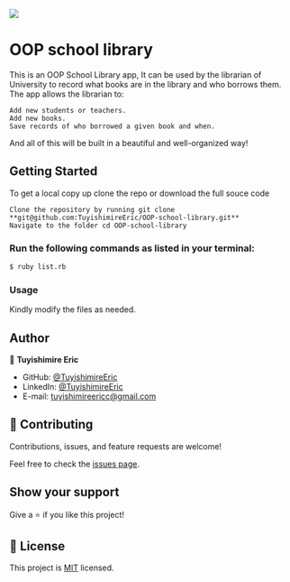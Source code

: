 ![](https://img.shields.io/badge/Microverse-blueviolet)

# OOP school library

This is an OOP School Library app, It can be used by the librarian of University to record what books are in the library and who borrows them. The app allows the librarian to:

    Add new students or teachers.
    Add new books.
    Save records of who borrowed a given book and when.

And all of this will be built in a beautiful and well-organized way!

## Getting Started

To get a local copy up clone the repo or download the full souce code

    Clone the repository by running git clone **git@github.com:TuyishimireEric/OOP-school-library.git**
    Navigate to the folder cd OOP-school-library


### Run the following commands as listed in your terminal:

``` bash command
$ ruby list.rb
```

### Usage

Kindly modify the files as needed.

## Author

👤 **Tuyishimire Eric**

- GitHub: [@TuyishimireEric](https://github.com/TuyishimireEric)
- LinkedIn: [@TuyishimireEric](https://www.linkedin.com/in/TuyishimireEric/)
- E-mail: <a href="mailto:tuyishimireericc@gmail.com">tuyishimireericc@gmail.com</a>

## 🤝 Contributing

Contributions, issues, and feature requests are welcome!

Feel free to check the [issues page](https://github.com/TuyishimireEric/Enumerable/issues).

## Show your support

Give a ⭐️ if you like this project!


## 📝 License

This project is [MIT](./LICENSE) licensed.
